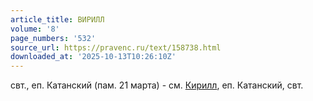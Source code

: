```yaml
---
article_title: ВИРИЛЛ
volume: '8'
page_numbers: '532'
source_url: https://pravenc.ru/text/158738.html
downloaded_at: '2025-10-13T10:26:10Z'
---
```


свт., еп. Катанский (пам. 21 марта) - см. [Кирилл](https://pravenc.ru/text/Кирилл.html), еп. Катанский, свт.
